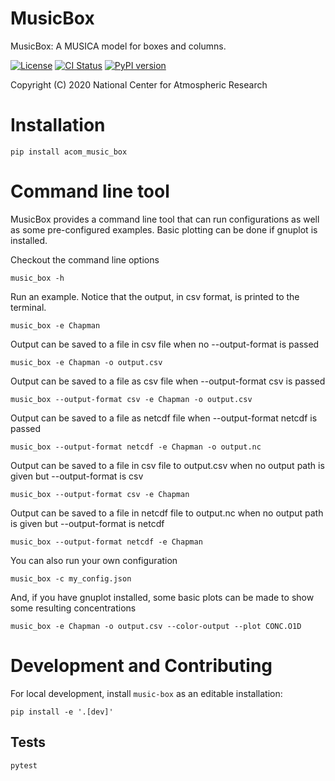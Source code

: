 
MusicBox
========

MusicBox: A MUSICA model for boxes and columns.

[![License](https://img.shields.io/github/license/NCAR/music-box.svg)](https://github.com/NCAR/music-box/blob/main/LICENSE)
[![CI Status](https://github.com/NCAR/music-box/actions/workflows/CI_Tests.yml/badge.svg)](https://github.com/NCAR/music-box/actions/workflows/CI_Tests.yml)
[![PyPI version](https://badge.fury.io/py/acom-music-box.svg)](https://badge.fury.io/py/acom-music-box)

Copyright (C) 2020 National Center for Atmospheric Research

# Installation
```
pip install acom_music_box
```

# Command line tool
MusicBox provides a command line tool that can run configurations as well as some pre-configured examples. Basic plotting can be done if gnuplot is installed.

Checkout the command line options

```
music_box -h                                        
```

Run an example. Notice that the output, in csv format, is printed to the terminal.

```
music_box -e Chapman
```

Output can be saved to a file in csv file when no --output-format is passed

```
music_box -e Chapman -o output.csv
```

Output can be saved to a file as csv file when --output-format csv is passed

```
music_box --output-format csv -e Chapman -o output.csv
```

Output can be saved to a file as netcdf file when --output-format netcdf is passed

```
music_box --output-format netcdf -e Chapman -o output.nc
```

Output can be saved to a file in csv file to output.csv when no output path is given but --output-format is csv

```
music_box --output-format csv -e Chapman
```

Output can be saved to a file in netcdf file to output.nc when no output path is given but --output-format is netcdf

```
music_box --output-format netcdf -e Chapman
```

You can also run your own configuration

```
music_box -c my_config.json
```

And, if you have gnuplot installed, some basic plots can be made to show some resulting concentrations

```
music_box -e Chapman -o output.csv --color-output --plot CONC.O1D
```

# Development and Contributing

For local development, install `music-box` as an editable installation:

```
pip install -e '.[dev]'
```

## Tests

```
pytest
```
